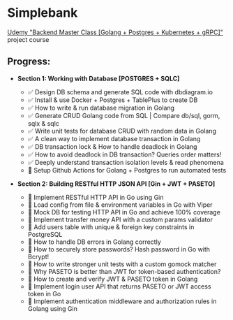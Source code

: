 # Simplebank

[Udemy "Backend Master Class [Golang + Postgres + Kubernetes + gRPC]"](https://www.udemy.com/course/backend-master-class-golang-postgresql-kubernetes/) project course

## Progress:

- **Section 1: Working with Database [POSTGRES + SQLC]**
  - ✅ Design DB schema and generate SQL code with dbdiagram.io
  - ✅ Install & use Docker + Postgres + TablePlus to create DB 
  - ✅ How to write & run database migration in Golang
  - ✅ Generate CRUD Golang code from SQL | Compare db/sql, gorm, sqlx & sqlc
  - ✅ Write unit tests for database CRUD with random data in Golang
  - ✅ A clean way to implement database transaction in Golang
  - ✅ DB transaction lock & How to handle deadlock in Golang
  - ✅ How to avoid deadlock in DB transaction? Queries order matters!
  - ✅ Deeply understand transaction isolation levels & read phenomena
  - 🔨 Setup Github Actions for Golang + Postgres to run automated tests

- **Section 2: Building RESTful HTTP JSON API [Gin + JWT + PASETO]**
  - 🔲 Implement RESTful HTTP API in Go using Gin
  - 🔲 Load config from file & environment variables in Go with Viper
  - 🔲 Mock DB for testing HTTP API in Go and achieve 100% coverage
  - 🔲 Implement transfer money API with a custom params validator
  - 🔲 Add users table with unique & foreign key constraints in PostgreSQL
  - 🔲 How to handle DB errors in Golang correctly
  - 🔲 How to securely store passwords? Hash password in Go with Bcrypt!
  - 🔲 How to write stronger unit tests with a custom gomock matcher
  - 🔲 Why PASETO is better than JWT for token-based authentication?
  - 🔲 How to create and verify JWT & PASETO token in Golang
  - 🔲 Implement login user API that returns PASETO or JWT access token in Go
  - 🔲 Implement authentication middleware and authorization rules in Golang using Gin